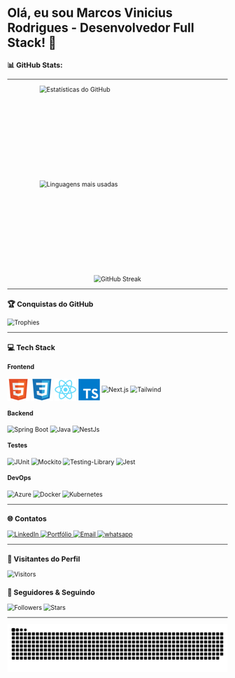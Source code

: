 # Olá, eu sou Marcos Vinicius Rodrigues - Desenvolvedor Full Stack! 🚀

### 📊 GitHub Stats:

---

<div style="display: flex; flex-direction: column; justify-content: center; width: 100%; gap: 16px; align-items: center;">
  <div style="display: flex; gap: 16px; justify-content: center; flex-wrap: wrap;">
    <img height="200" width="100%" src="https://github-readme-stats.vercel.app/api?username=MarcosViniciusRodriguesEngSoft&show_icons=true&theme=dracula&include_all_commits=true&count_private=true" alt="Estatísticas do GitHub"/>
    <img height="200" width="100%" src="https://github-readme-stats.vercel.app/api/top-langs/?username=MarcosViniciusRodriguesEngSoft&layout=compact&langs_count=7&theme=dracula" alt="Linguagens mais usadas"/>
  </div>
  <div>
    <img height="320" width="100%" src="https://github-readme-streak-stats.herokuapp.com?user=MarcosViniciusRodriguesEngSoft&theme=dark" alt="GitHub Streak"/>
  </div>
</div>

---

### 🏆 Conquistas do GitHub

![Trophies](https://github-profile-trophy.vercel.app/?username=MarcosViniciusRodriguesEngSoft&theme=dark)

---

### 💻 Tech Stack

#### Frontend

<div>
  <img align="center" alt="HTML" height="50" width="50" src="https://raw.githubusercontent.com/devicons/devicon/master/icons/html5/html5-original.svg">
  <img align="center" alt="CSS" height="50" width="50" src="https://raw.githubusercontent.com/devicons/devicon/master/icons/css3/css3-original.svg">
  <img align="center" alt="React" height="50" width="50" src="https://raw.githubusercontent.com/devicons/devicon/master/icons/react/react-original.svg">
  <img align="center" alt="TypeScript" height="50" width="50" src="https://raw.githubusercontent.com/devicons/devicon/master/icons/typescript/typescript-plain.svg">
  <img align="center" alt="Next.js" height="50" width="50" src="https://upload.wikimedia.org/wikipedia/commons/8/8e/Nextjs-logo.svg">
  <img align="center" alt="Tailwind" height="50" width="50" src="https://upload.wikimedia.org/wikipedia/commons/thumb/d/d5/Tailwind_CSS_Logo.svg/1024px-Tailwind_CSS_Logo.svg.png">
</div>

#### Backend

<div>
  <img align="center" alt="Spring Boot" height="50" width="50" src="https://cdn.jsdelivr.net/gh/devicons/devicon/icons/spring/spring-original.svg">
  <img align="center" alt="Java" height="50" width="50" src="https://cdn.jsdelivr.net/gh/devicons/devicon/icons/java/java-original.svg">
  <img align="center" alt="NestJs" height="50" width="50" src="https://nestjs.com/logo-small-gradient.d792062c.svg">
</div>

#### Testes

<div>
  <img align="center" alt="JUnit" height="50" width="50" src="https://junit.org/junit5/assets/img/junit5-logo.png">
  <img align="center" alt="Mockito" height="50" width="50" src="https://images.javatpoint.com/tutorial/mockito/images/mockito.png">
  <img align="center" alt="Testing-Library" height="50" width="50" src="https://testing-library.com/img/octopus-64x64.png">
  <img align="center" alt="Jest" height="50" width="50" src="https://cdn.jsdelivr.net/gh/devicons/devicon/icons/jest/jest-plain.svg">
</div>

#### DevOps

<div>
  <img align="center" alt="Azure" height="50" width="50" src="https://upload.wikimedia.org/wikipedia/commons/thumb/f/fa/Microsoft_Azure.svg/1200px-Microsoft_Azure.svg.png">
  <img align="center" alt="Docker" height="50" width="50" src="https://www.docker.com/wp-content/uploads/2023/05/symbol_blue-docker-logo.png">
  <img align="center" alt="Kubernetes" height="50" width="50" src="https://butecotecnologico.com.br/kubernetes-explicado/k8s-logo.png">
</div>

---

### 🌐 Contatos

<div>
  <a href="https://www.linkedin.com/in/marcosviniciusrodrigues-dev" target="_blank">
    <img src="https://img.shields.io/badge/-LinkedIn-%230077B5?style=for-the-badge&logo=linkedin&logoColor=white" alt="LinkedIn"/>
  </a>
  <a href="https://portfolio-dev-marcos.netlify.app" target="_blank">
    <img src="https://img.shields.io/badge/-Portfólio-%238A2BE2?style=for-the-badge&logo=portfolio&logoColor=white" alt="Portfólio"/>
  </a>
  <a href="mailto:marcos.vinicius.engsof@gmail.com" target="_blank">
    <img src="https://img.shields.io/badge/-Gmail-%23D44638?style=for-the-badge&logo=gmail&logoColor=white" alt="Email"/>
  </a>
  <a href="https://wa.me/5544998204407" title="Whatsapp" rel="nofollow">
    <img alt="whatsapp" src="https://camo.githubusercontent.com/904b9a232fa355dadbfaf51b241395f305f1e0110cb2967df18d2daf875faeec/68747470733a2f2f696d672e736869656c64732e696f2f62616467652f57686174734170702d3235443336363f7374796c653d666f722d7468652d6261646765266c6f676f3d7768617473617070266c6f676f436f6c6f723d7768697465" 
    data-canonical-src="https://img.shields.io/badge/WhatsApp-25D366?style=for-the-badge&amp;logo=whatsapp&amp;logoColor=white"/>
  </a>
</div>

---

### 👀 Visitantes do Perfil

![Visitors](https://profile-counter.glitch.me/MarcosViniciusRodriguesEngSoft/count.svg)

### 👥 Seguidores & Seguindo

![Followers](https://img.shields.io/github/followers/MarcosViniciusRodriguesEngSoft?style=social)
![Stars](https://img.shields.io/github/stars/MarcosViniciusRodriguesEngSoft?style=social)

---

![GitHub Contributions Snake](https://github.com/Platane/snk/raw/output/github-contribution-grid-snake.svg)
